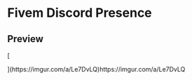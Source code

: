 <html>
  <head>
  </head>
  <body>
    <h1>Fivem Discord Presence</h1>
    <h2>Preview</h2>
    [<blockquote class="imgur-embed-pub" lang="en" data-id="a/Le7DvLQ" data-context="false" ><a href="//imgur.com/a/Le7DvLQ"></a></blockquote><script async src="//s.imgur.com/min/embed.js" charset="utf-8"></script>](https://imgur.com/a/Le7DvLQ)https://imgur.com/a/Le7DvLQ
  </body>
</html>
